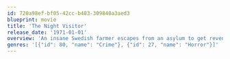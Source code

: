```yaml
---
id: 720a98ef-bf05-42cc-b483-309840a3aed3
blueprint: movie
title: 'The Night Visitor'
release_date: '1971-01-01'
overview: 'An insane Swedish farmer escapes from an asylum to get revenge on his sister, her husband and others.'
genres: '[{"id": 80, "name": "Crime"}, {"id": 27, "name": "Horror"}]'
---
```

